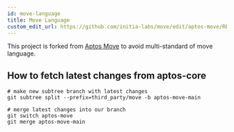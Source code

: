```yaml
---
id: move-language
title: Move Language
custom_edit_url: https://github.com/initia-labs/move/edit/aptos-move/README.md
---
```



This project is forked from [Aptos Move](https://github.com/aptos-labs/aptos-core/tree/main/third_party/move) to avoid multi-standard of move language.

## How to fetch latest changes from aptos-core

```shell
# make new subtree branch with latest changes
git subtree split --prefix=third_party/move -b aptos-move-main

# merge latest changes into our branch
git switch aptos-move
git merge aptos-move-main
```
